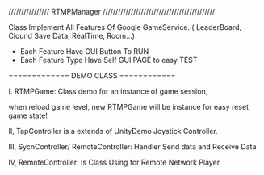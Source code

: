 
//////////////// RTMPManager ////////////////////////////////////////////

Class Implement All Features Of Google GameService. ( LeaderBoard, Clound Save Data, RealTime, Room…)
+ Each Feature Have GUI Button To RUN
+ Each Feature Type Have Self GUI PAGE to easy TEST

============= DEMO CLASS ============

I.  RTMPGame: Class demo for an instance of game session,

when reload game level, new RTMPGame will be instance
for easy reset game state!

II, TapController is a extends of UnityDemo Joystick Controller.


III, SycnController/ RemoteController: Handler Send data and Receive Data

IV, RemoteController: Is Class Using for Remote Network Player




